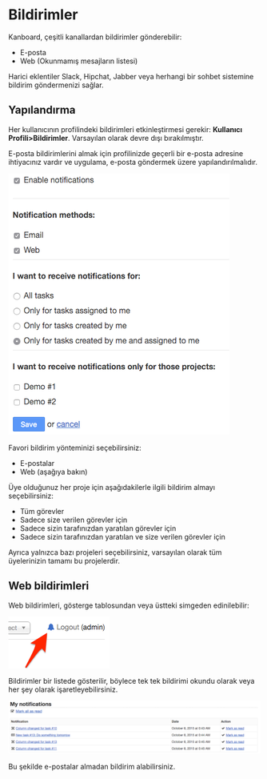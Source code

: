 Bildirimler
=============

Kanboard, çeşitli kanallardan bildirimler gönderebilir:

- E-posta
- Web (Okunmamış mesajların listesi)

Harici eklentiler Slack, Hipchat, Jabber veya herhangi bir sohbet sistemine bildirim göndermenizi sağlar.

Yapılandırma
-------------

Her kullanıcının profilindeki bildirimleri etkinleştirmesi gerekir: **Kullanıcı Profili>Bildirimler**. Varsayılan olarak devre dışı bırakılmıştır.

E-posta bildirimlerini almak için profilinizde geçerli bir e-posta adresine ihtiyacınız vardır ve uygulama, e-posta göndermek üzere yapılandırılmalıdır.

![Notifications](../screenshots/notifications.png)

Favori bildirim yönteminizi seçebilirsiniz:

- E-postalar
- Web (aşağıya bakın)

Üye olduğunuz her proje için aşağıdakilerle ilgili bildirim almayı seçebilirsiniz:

- Tüm görevler
- Sadece size verilen görevler için
- Sadece sizin tarafınızdan yaratılan görevler için
- Sadece sizin tarafınızdan yaratılan ve size verilen görevler için

Ayrıca yalnızca bazı projeleri seçebilirsiniz, varsayılan olarak tüm üyelerinizin tamamı bu projelerdir.

Web bildirimleri
-----------------

Web bildirimleri, gösterge tablosundan veya üstteki simgeden edinilebilir:

![Web Notifications Icon](../screenshots/web-notifications-icon.png)

Bildirimler bir listede gösterilir, böylece tek tek bildirimi okundu olarak veya her şey olarak işaretleyebilirsiniz.

![Web Notifications](../screenshots/web-notifications.png)

Bu şekilde e-postalar almadan bildirim alabilirsiniz.

